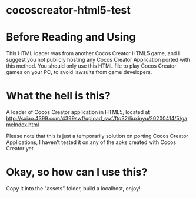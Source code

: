 # cocoscreator-html5-test
# Before Reading and Using
This HTML loader was from another Cocos Creator HTML5 game, and I suggest you not publicly hosting any Cocos Creator Application ported with this method. You should only use this HTML file to play Cocos Creator games on your PC, to avoid lawsuits from game developers. 
# What the hell is this?
A loader of Cocos Creator application in HTML5, located at http://sxiao.4399.com/4399swf/upload_swf/ftp32/liuxinyu/20200414/5/gameIndex.html

Please note that this is just a temporarily solution on porting Cocos Creator Applications, I haven't tested it on any of the apks created with Cocos Creator yet. 
# Okay, so how can I use this?
Copy it into the "assets" folder, build a localhost, enjoy! 

